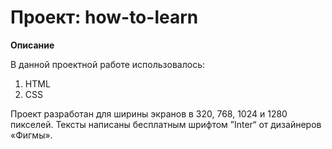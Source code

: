# Проект: how-to-learn

**Описание**

В данной проектной работе использовалось:

1. HTML
2. CSS

Проект разработан для ширины экранов в 320, 768, 1024 и 1280 пикселей. Тексты написаны бесплатным шрифтом ”Inter“ от дизайнеров «Фигмы».

